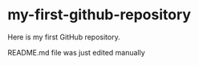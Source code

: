 # my-first-github-repository
Here is my first GitHub repository.

README.md file was just edited manually
